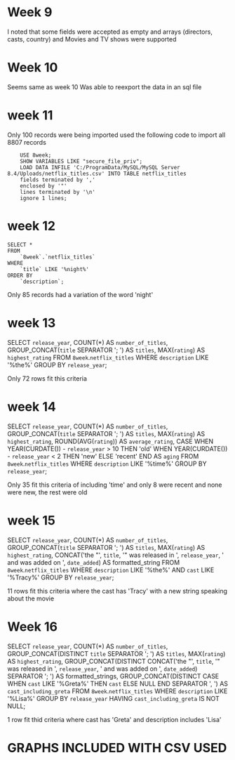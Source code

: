 <!--
 Copyright 2024 Steve Nginyo
 
 Licensed under the Apache License, Version 2.0 (the "License");
 you may not use this file except in compliance with the License.
 You may obtain a copy of the License at
 
     https://www.apache.org/licenses/LICENSE-2.0
 
 Unless required by applicable law or agreed to in writing, software
 distributed under the License is distributed on an "AS IS" BASIS,
 WITHOUT WARRANTIES OR CONDITIONS OF ANY KIND, either express or implied.
 See the License for the specific language governing permissions and
 limitations under the License.
-->

# Week 9

I noted that some fields were accepted as empty and arrays (directors, casts, country) and Movies and TV shows were supported

# Week 10

Seems same as week 10
Was able to reexport the data in an sql file

# week 11

Only 100 records were being imported used the following code to import all 8807 records

```
    USE 8week;
    SHOW VARIABLES LIKE "secure_file_priv";
    LOAD DATA INFILE 'C:/ProgramData/MySQL/MySQL Server 8.4/Uploads/netflix_titles.csv' INTO TABLE netflix_titles
    fields terminated by ','
    enclosed by '"'
    lines terminated by '\n'
    ignore 1 lines;
```

# week 12

```
SELECT *
FROM 
    `8week`.`netflix_titles`
WHERE 
    `title` LIKE '%night%'
ORDER BY 
    `description`;
```

Only 85 records had a variation of the word 'night'


# week 13

SELECT 
    `release_year`,
    COUNT(*) AS `number_of_titles`,
    GROUP_CONCAT(`title` SEPARATOR '; ') AS `titles`,
    MAX(`rating`) AS `highest_rating`
FROM 
    `8week`.`netflix_titles`
WHERE 
    `description` LIKE '%the%'
GROUP BY 
    `release_year`;

Only 72 rows fit this criteria

# week 14

SELECT 
    `release_year`,
    COUNT(*) AS `number_of_titles`,
    GROUP_CONCAT(`title` SEPARATOR '; ') AS `titles`,
    MAX(`rating`) AS `highest_rating`,
    ROUND(AVG(`rating`)) AS `average_rating`,
    CASE
        WHEN YEAR(CURDATE()) - `release_year` > 10 THEN 'old'
        WHEN YEAR(CURDATE()) - `release_year` < 2 THEN 'new'
        ELSE 'recent'
    END AS `aging`
FROM 
    `8week`.`netflix_titles`
WHERE 
    `description` LIKE '%time%'
GROUP BY 
    `release_year`;

Only 35 fit this criteria of including 'time' and only 8 were recent and none were new, the rest were old

# week 15

SELECT 
    `release_year`,
    COUNT(*) AS `number_of_titles`,
    GROUP_CONCAT(`title` SEPARATOR '; ') AS `titles`,
    MAX(`rating`) AS `highest_rating`,
    CONCAT('the "', `title`, '" was released in ', `release_year`, ' and was added on ', `date_added`) AS formatted_string
FROM 
    `8week`.`netflix_titles`
WHERE 
    `description` LIKE '%the%' AND
    `cast` LIKE '%Tracy%'
GROUP BY 
    `release_year`;

11 rows fit this criteria where the cast has 'Tracy' with a new string speaking about the movie

# Week 16

SELECT 
    `release_year`,
    COUNT(*) AS `number_of_titles`,
    GROUP_CONCAT(DISTINCT `title` SEPARATOR '; ') AS `titles`,
    MAX(`rating`) AS `highest_rating`,
    GROUP_CONCAT(DISTINCT CONCAT('the "', `title`, '" was released in ', `release_year`, ' and was added on ', `date_added`) SEPARATOR '; ') AS formatted_strings,
    GROUP_CONCAT(DISTINCT CASE
        WHEN `cast` LIKE '%Greta%' THEN `cast`
        ELSE NULL
    END SEPARATOR ', ') AS `cast_including_greta`
FROM 
    `8week`.`netflix_titles`
WHERE 
    `description` LIKE '%Lisa%'
GROUP BY 
    `release_year`
HAVING 
    `cast_including_greta` IS NOT NULL;

1 row fit thid criteria where cast has 'Greta' and description includes 'Lisa'


# GRAPHS INCLUDED WITH CSV USED
